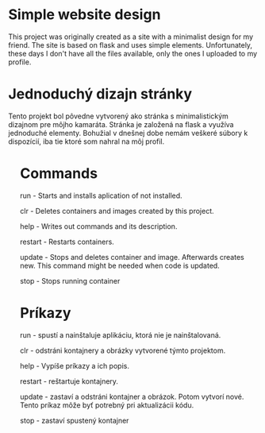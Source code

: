 <body>
    <h1>Simple website design</h1>
    <p>This project was originally created as a site with a minimalist design for my friend. The site is based on flask and uses simple elements. Unfortunately, these days I don't have all the files available, only the ones I uploaded to my profile.</p>
    <h1>Jednoduchý dizajn stránky</h1>
    <p>Tento projekt bol pôvedne vytvorený ako stránka s minimalistickým dizajnom pre môjho kamaráta. Stránka je založená na flask a využíva jednoduché elementy. Bohužial v dnešnej dobe nemám veškeré  súbory k dispozícií, iba tie ktoré som nahral na môj profil.</p>
    <ul>
        <h1>Commands</h1>
        <p>run - Starts and installs aplication of not installed.</p>
        <p>clr - Deletes containers and images created by this project.</p>
        <p>help - Writes out commands and its description.</p>
        <p>restart - Restarts containers.</p>
        <p>update - Stops and deletes container and image. Afterwards creates new. This command might be needed when code
            is updated.</p>
        <p>stop - Stops running container</p>
        <h1>Príkazy</h1>
        <p>run - spustí a nainštaluje aplikáciu, ktorá nie je nainštalovaná.</p>
        <p>clr - odstráni kontajnery a obrázky vytvorené týmto projektom.</p>
        <p>help - Vypíše príkazy a ich popis.</p>
        <p>restart - reštartuje kontajnery.</p>
        <p>update - zastaví a odstráni kontajner a obrázok. Potom vytvorí nové. Tento príkaz môže byť potrebný pri
            aktualizácii kódu.</p>
        <p>stop - zastaví spustený kontajner</p>
    </ul>
</body>